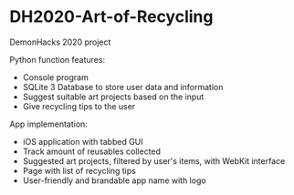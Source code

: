# DH2020-Art-of-Recycling
DemonHacks 2020 project

Python function features:
- Console program
- SQLite 3 Database to store user data and information
- Suggest suitable art projects based on the input 
- Give recycling tips to the user

App implementation: 
- iOS application with tabbed GUI
- Track amount of reusables collected
- Suggested art projects, filtered by user's items, with WebKit interface
- Page with list of recycling tips
- User-friendly and brandable app name with logo
